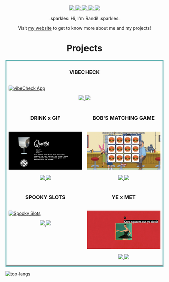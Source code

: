 <div align="center">
    <a href="https://randicrews.netlify.app/" target="_blank">
      <img src="https://img.shields.io/static/v1?label=|&message=PORTFOLIO&color=22557f&style=plastic&logo=react&logo-color=white"/>
    </a>
    <a href="https://www.linkedin.com/in/randicrews/" target="_blank">
      <img src="https://img.shields.io/static/v1?label=|&message=LINKED-IN&color=22557f&style=plastic&logo=linkedin&logo-color=white"/>
    </a>
    <a href="https://twitter.com/codeitrandi" target="_blank">
      <img src="https://img.shields.io/static/v1?label=|&message=TWITTER&color=22557f&style=plastic&logo=twitter&logo-color=white"/>
    </a>
    <a href="https://wellfound.com/u/randi-crews" target="_blank">
        <img src="https://img.shields.io/static/v1?label=|&message=ANGEL-LIST&color=22557f&style=plastic&logo=angellist&logo-color=white"/>
    </a>
    <a href="https://drive.google.com/file/d/16_XWCzXLsuhAw6bfz_RK0kqmmoszO3WJ/view?usp=sharing" target="_blank">
        <img src="https://img.shields.io/static/v1?label=|&message=RESUME&color=22557f&style=plastic&logo=react&logo-color=white"/>
    </a>
  </p>
  :sparkles: Hi, I'm Randi! :sparkles:
 
  Visit [my website](https://randicrews.netlify.app/) to get to know more about me and my projects!
</div>

  <h1 align="center">Projects</h1>
  <table bordercolor="#66b2b2">
    <tr>
    <td width="100%" valign="top" colspan="2">
      <h3 align="center">VIBECHECK</h3>
        <br />
        <a target="_blank" href="https://busy-gray-iguana-sock.cyclic.app/">
            <img src="https://github.com/randicrews/randicrews/blob/main/vibe1.gif" width="100%" alt="vibeCheck App"/>
        </a>
        <br />
        <p align="center">
  <a href="https://github.com/randicrews/vibeCheck" target="_blank">
    <img src="https://img.shields.io/static/v1?label=|&message=REPO&color=22557f&style=plastic&logo=github&logo-color=white"/>
  </a>  
  <a href="[https://drinkxgif.netlify.app/](https://busy-gray-iguana-sock.cyclic.app/)" target="_blank">
    <img src="https://img.shields.io/static/v1?label=|&message=WEBSITE&color=22957f&style=plastic&logo=wordpress&logo-color=white"/>
  </a>
      </p>
    </td>
  </tr>
  <tr>
    <td width="50%" valign="top">
      <h3 align="center">DRINK x GIF</h3>
        <br />
        <a target="_blank" href="https://drinkxgif.netlify.app/">
            <img src="https://github.com/randicrews/drink-x-gif/blob/answer/drinkxgif.gif" width="100%" alt="Drink Instruction App"/>
        </a>
        <br />
        <p align="center">
          
  <a href="https://github.com/randicrews/drink-x-gif" target="_blank">
    <img src="https://img.shields.io/static/v1?label=|&message=REPO&color=22557f&style=plastic&logo=github&logo-color=white"/>
  </a>  
  <a href="https://drinkxgif.netlify.app/" target="_blank">
    <img src="https://img.shields.io/static/v1?label=|&message=WEBSITE&color=22957f&style=plastic&logo=wordpress&logo-color=white"/>
  </a>
      </p>
    </td>
    <td width="50%" valign="top">
      <h3 align="center">BOB'S MATCHING GAME</h3>
        <br />
      <a target="_blank" href="https://bobsmatching.netlify.app/">
            <img src="https://github.com/randicrews/bobs-matching-card-game/blob/answer/bobs.gif" width="100%"  alt="Bob's Matching Game"/>
        </a>
        <br />
        <p align="center">
          
  <a href="https://github.com/randicrews/bobs-matching-card-game" target="_blank">
    <img src="https://img.shields.io/static/v1?label=|&message=REPO&color=22557f&style=plastic&logo=github&logo-color=white"/>
  </a>
  <a href="https://github.com/randicrews/bobs-matching-card-game" target="_blank">
    <img src="https://img.shields.io/static/v1?label=|&message=WEBSITE&color=22957f&style=plastic&logo=wordpress&logo-color=white"/>
  </a>
      </p>
    </td>
  </tr>
  
  <tr>
    <td width="50%" valign="top">
      <h3 align="center">SPOOKY SLOTS</h3>
      <br />
        <a target="_blank" href="https://spookyslots.netlify.app">
          <img src="https://github.com/randicrews/slot-machine/blob/answer/SpookySlots.gif" width="100%" alt="Spooky Slots"/>
        </a>
      <br />
        <p align="center">
  <a href="https://github.com/randicrews/slot-machine" target="_blank">
    <img src="https://img.shields.io/static/v1?label=|&message=REPO&color=22557f&style=plastic&logo=github&logo-color=white"/>
  </a>
  <a href="https://spookyslots.netlify.app" target="_blank">
    <img src="https://img.shields.io/static/v1?label=|&message=WEBSITE&color=22957f&style=plastic&logo=wordpress&logo-color=white"/>
  </a>
      </p>
    </td>
    <td width="50%" valign="top">
      <h3 align="center">YE x MET</h3>
        <br />
        <a target="_blank" href="https://yexmet.netlify.app/">
          <img src="https://github.com/randicrews/art-x-ye/blob/answer/ye2.gif" width="100%" alt="kanye west quotes with met art"/>
        </a>
        <br />
        <p align="center">
          
  <a href="https://github.com/randicrews/art-x-ye" target="_blank">
    <img src="https://img.shields.io/static/v1?label=|&message=REPO&color=22557f&style=plastic&logo=github&logo-color=white"/>
  </a>
  <a href="https://yexmet.netlify.app/" target="_blank">
    <img src="https://img.shields.io/static/v1?label=|&message=WEBSITE&color=22957f&style=plastic&logo=wordpress&logo-color=white"/>
  </a>
      </p>
    </td>
  </tr>
</table>
  

![top-langs](https://github-readme-stats.vercel.app/api/top-langs?username=randicrews&show_icons=true&theme=radical)


<!--
**randicrews/randicrews** is a ✨ _special_ ✨ repository because its `README.md` (this file) appears on your GitHub profile.

Here are some ideas to get you started:

- 🔭 I’m currently working on ...
- 🌱 I’m currently learning ...
- 👯 I’m looking to collaborate on ...
- 🤔 I’m looking for help with ...
- 💬 Ask me about ...
- 📫 How to reach me: ...
- 😄 Pronouns: ...
- ⚡ Fun fact: ...
-->

